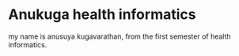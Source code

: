 # Anukuga health informatics

my name is anusuya kugavarathan, from the first semester of health informatics.
